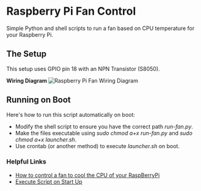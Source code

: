 # Raspberry Pi Fan Control

Simple Python and shell scripts to run a fan based on CPU temperature for your Raspberry Pi. 

## The Setup

This setup uses GPIO pin 18 with an NPN Transistor (S8050). 

**Wiring Diagram**
![Raspberry Pi Fan Wiring Diagram](https://github.com/vollmann-ariel/Raspberry-Pi-Fan-Control/blob/master/GPIO-Pinout-Diagram-2.png?raw=true)

## Running on Boot

Here's how to run this script automatically on boot:
- Modify the shell script to ensure you have the correct path _run-fan.py_.
- Make the files executable using _sudo chmod a+x run-fan.py_ and _sudo chmod a+x launcher.sh_.
- Use crontab (or another method) to execute _launcher.sh_ on boot. 

### Helpful Links
- [How to control a fan to cool the CPU of your RaspBerryPi](https://hackernoon.com/how-to-control-a-fan-to-cool-the-cpu-of-your-raspberrypi-3313b6e7f92c)
- [Execute Script on Start Up](https://raspberrypi.stackexchange.com/questions/8734/execute-script-on-start-up)
